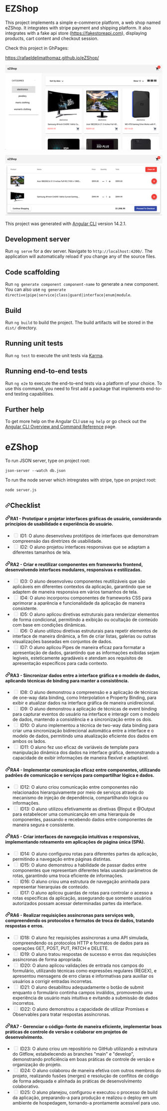 # EZShop

This project implements a simple e-commerce platform, a web shop named eZShop. It integrates with stripe payment and shipping platform. It also integrates with a fake api store (https://fakestoreapi.com), displaying products, cart content and checkout session.

Check this project in GhPages:

https://rafaeldelimathomaz.github.io/eZShop/

![Alt Text](https://github.com/RafaeldeLimaThomaz/eZShop/blob/main/src/assets/1.png)

![Alt Text](https://github.com/RafaeldeLimaThomaz/eZShop/blob/main/src/assets/2.png)




This project was generated with [Angular CLI](https://github.com/angular/angular-cli) version 14.2.1.

## Development server

Run `ng serve` for a dev server. Navigate to `http://localhost:4200/`. The application will automatically reload if you change any of the source files.

## Code scaffolding

Run `ng generate component component-name` to generate a new component. You can also use `ng generate directive|pipe|service|class|guard|interface|enum|module`.

## Build

Run `ng build` to build the project. The build artifacts will be stored in the `dist/` directory.

## Running unit tests

Run `ng test` to execute the unit tests via [Karma](https://karma-runner.github.io).

## Running end-to-end tests

Run `ng e2e` to execute the end-to-end tests via a platform of your choice. To use this command, you need to first add a package that implements end-to-end testing capabilities.

## Further help

To get more help on the Angular CLI use `ng help` or go check out the [Angular CLI Overview and Command Reference](https://angular.io/cli) page.
# eZShop

To run JSON server, type on project root:

`json-server --watch db.json`


To run the node server which intregrates with stripe, type on project root:

`node server.js`

<h2 tabindex="-1" dir="auto"><a id="user-content-checklist" class="anchor" aria-hidden="true" tabindex="-1" href="#checklist"><svg class="octicon octicon-link" viewBox="0 0 16 16" version="1.1" width="16" height="16" aria-hidden="true"><path d="m7.775 3.275 1.25-1.25a3.5 3.5 0 1 1 4.95 4.95l-2.5 2.5a3.5 3.5 0 0 1-4.95 0 .751.751 0 0 1 .018-1.042.751.751 0 0 1 1.042-.018 1.998 1.998 0 0 0 2.83 0l2.5-2.5a2.002 2.002 0 0 0-2.83-2.83l-1.25 1.25a.751.751 0 0 1-1.042-.018.751.751 0 0 1-.018-1.042Zm-4.69 9.64a1.998 1.998 0 0 0 2.83 0l1.25-1.25a.751.751 0 0 1 1.042.018.751.751 0 0 1 .018 1.042l-1.25 1.25a3.5 3.5 0 1 1-4.95-4.95l2.5-2.5a3.5 3.5 0 0 1 4.95 0 .751.751 0 0 1-.018 1.042.751.751 0 0 1-1.042.018 1.998 1.998 0 0 0-2.83 0l-2.5 2.5a1.998 1.998 0 0 0 0 2.83Z"></path></svg></a>Checklist</h2>
<h4 tabindex="-1" dir="auto"><a id="user-content-ra1---prototipar-e-projetar-interfaces-gráficas-de-usuário-considerando-princípios-de-usabilidade-e-experiência-do-usuário" class="anchor" aria-hidden="true" tabindex="-1" href="#ra1---prototipar-e-projetar-interfaces-gráficas-de-usuário-considerando-princípios-de-usabilidade-e-experiência-do-usuário"><svg class="octicon octicon-link" viewBox="0 0 16 16" version="1.1" width="16" height="16" aria-hidden="true"><path d="m7.775 3.275 1.25-1.25a3.5 3.5 0 1 1 4.95 4.95l-2.5 2.5a3.5 3.5 0 0 1-4.95 0 .751.751 0 0 1 .018-1.042.751.751 0 0 1 1.042-.018 1.998 1.998 0 0 0 2.83 0l2.5-2.5a2.002 2.002 0 0 0-2.83-2.83l-1.25 1.25a.751.751 0 0 1-1.042-.018.751.751 0 0 1-.018-1.042Zm-4.69 9.64a1.998 1.998 0 0 0 2.83 0l1.25-1.25a.751.751 0 0 1 1.042.018.751.751 0 0 1 .018 1.042l-1.25 1.25a3.5 3.5 0 1 1-4.95-4.95l2.5-2.5a3.5 3.5 0 0 1 4.95 0 .751.751 0 0 1-.018 1.042.751.751 0 0 1-1.042.018 1.998 1.998 0 0 0-2.83 0l-2.5 2.5a1.998 1.998 0 0 0 0 2.83Z"></path></svg></a>RA1 - Prototipar e projetar interfaces gráficas de usuário, considerando princípios de usabilidade e experiência do usuário.</h4>
<ul class="contains-task-list">
<li class="task-list-item"><input type="checkbox" id="" disabled="" class="task-list-item-checkbox"> ID1: O aluno desenvolveu protótipos de interfaces que demonstram compreensão das diretrizes de usabilidade.</li>
<li class="task-list-item"><input type="checkbox" id="" disabled="" class="task-list-item-checkbox"> ID2: O aluno projetou interfaces responsivas que se adaptam a diferentes tamanhos de tela.</li>
</ul>
<h4 tabindex="-1" dir="auto"><a id="user-content-ra2---criar-e-reutilizar-componentes-em-frameworks-frontend-desenvolvendo-interfaces-modulares-responsivas-e-estilizadas" class="anchor" aria-hidden="true" tabindex="-1" href="#ra2---criar-e-reutilizar-componentes-em-frameworks-frontend-desenvolvendo-interfaces-modulares-responsivas-e-estilizadas"><svg class="octicon octicon-link" viewBox="0 0 16 16" version="1.1" width="16" height="16" aria-hidden="true"><path d="m7.775 3.275 1.25-1.25a3.5 3.5 0 1 1 4.95 4.95l-2.5 2.5a3.5 3.5 0 0 1-4.95 0 .751.751 0 0 1 .018-1.042.751.751 0 0 1 1.042-.018 1.998 1.998 0 0 0 2.83 0l2.5-2.5a2.002 2.002 0 0 0-2.83-2.83l-1.25 1.25a.751.751 0 0 1-1.042-.018.751.751 0 0 1-.018-1.042Zm-4.69 9.64a1.998 1.998 0 0 0 2.83 0l1.25-1.25a.751.751 0 0 1 1.042.018.751.751 0 0 1 .018 1.042l-1.25 1.25a3.5 3.5 0 1 1-4.95-4.95l2.5-2.5a3.5 3.5 0 0 1 4.95 0 .751.751 0 0 1-.018 1.042.751.751 0 0 1-1.042.018 1.998 1.998 0 0 0-2.83 0l-2.5 2.5a1.998 1.998 0 0 0 0 2.83Z"></path></svg></a>RA2 - Criar e reutilizar componentes em frameworks frontend, desenvolvendo interfaces modulares, responsivas e estilizadas.</h4>
<ul class="contains-task-list">
<li class="task-list-item"><input type="checkbox" id="" disabled="" class="task-list-item-checkbox"> ID3: O aluno desenvolveu componentes reutilizáveis que são aplicáveis em diferentes contextos da aplicação, garantindo que se adaptem de maneira responsiva em vários tamanhos de tela.</li>
<li class="task-list-item"><input type="checkbox" id="" disabled="" class="task-list-item-checkbox"> ID4: O aluno incorporou componentes de frameworks CSS para aprimorar a aparência e funcionalidade da aplicação de maneira consistente.</li>
<li class="task-list-item"><input type="checkbox" id="" disabled="" class="task-list-item-checkbox"> ID5: O aluno aplicou diretivas estruturais para renderizar elementos de forma condicional, permitindo a exibição ou ocultação de conteúdo com base em condições dinâmicas.</li>
<li class="task-list-item"><input type="checkbox" id="" disabled="" class="task-list-item-checkbox"> ID6: O aluno utilizou diretivas estruturais para repetir elementos de interface de maneira dinâmica, a fim de criar listas, galerias ou outras visualizações baseadas em conjuntos de dados.</li>
<li class="task-list-item"><input type="checkbox" id="" disabled="" class="task-list-item-checkbox"> ID7: O aluno aplicou Pipes de maneira eficaz para formatar a apresentação de dados, garantindo que as informações exibidas sejam legíveis, esteticamente agradáveis e atendam aos requisitos de apresentação específicos para cada contexto.</li>
</ul>
<h4 tabindex="-1" dir="auto"><a id="user-content-ra3---sincronizar-dados-entre-a-interface-gráfica-e-o-modelo-de-dados-aplicando-técnicas-de-binding-para-manter-a-consistência" class="anchor" aria-hidden="true" tabindex="-1" href="#ra3---sincronizar-dados-entre-a-interface-gráfica-e-o-modelo-de-dados-aplicando-técnicas-de-binding-para-manter-a-consistência"><svg class="octicon octicon-link" viewBox="0 0 16 16" version="1.1" width="16" height="16" aria-hidden="true"><path d="m7.775 3.275 1.25-1.25a3.5 3.5 0 1 1 4.95 4.95l-2.5 2.5a3.5 3.5 0 0 1-4.95 0 .751.751 0 0 1 .018-1.042.751.751 0 0 1 1.042-.018 1.998 1.998 0 0 0 2.83 0l2.5-2.5a2.002 2.002 0 0 0-2.83-2.83l-1.25 1.25a.751.751 0 0 1-1.042-.018.751.751 0 0 1-.018-1.042Zm-4.69 9.64a1.998 1.998 0 0 0 2.83 0l1.25-1.25a.751.751 0 0 1 1.042.018.751.751 0 0 1 .018 1.042l-1.25 1.25a3.5 3.5 0 1 1-4.95-4.95l2.5-2.5a3.5 3.5 0 0 1 4.95 0 .751.751 0 0 1-.018 1.042.751.751 0 0 1-1.042.018 1.998 1.998 0 0 0-2.83 0l-2.5 2.5a1.998 1.998 0 0 0 0 2.83Z"></path></svg></a>RA3 - Sincronizar dados entre a interface gráfica e o modelo de dados, aplicando técnicas de binding para manter a consistência.</h4>
<ul class="contains-task-list">
<li class="task-list-item"><input type="checkbox" id="" disabled="" class="task-list-item-checkbox"> ID8: O aluno demonstrou a compreensão e a aplicação de técnicas de one-way data binding, como Interpolation e Property Binding, para exibir e atualizar dados na interface gráfica de maneira unidirecional.</li>
<li class="task-list-item"><input type="checkbox" id="" disabled="" class="task-list-item-checkbox"> ID9: O aluno demonstrou a aplicação de técnicas de event binding para capturar eventos do usuário na interface e interagir com o modelo de dados, mantendo a consistência e a sincronização entre os dois.</li>
<li class="task-list-item"><input type="checkbox" id="" disabled="" class="task-list-item-checkbox"> ID10: O aluno implementou a técnica de two-way data binding para criar uma sincronização bidirecional automática entre a interface e o modelo de dados, permitindo uma atualização eficiente dos dados em ambos os lados.</li>
<li class="task-list-item"><input type="checkbox" id="" disabled="" class="task-list-item-checkbox"> ID11: O aluno fez uso eficaz de variáveis de template para manipulação dinâmica dos dados na interface gráfica, demonstrando a capacidade de exibir informações de maneira flexível e adaptável.</li>
</ul>
<h4 tabindex="-1" dir="auto"><a id="user-content-ra4---implementar-comunicação-eficaz-entre-componentes-utilizando-padrões-de-comunicação-e-serviços-para-compartilhar-lógica-e-dados" class="anchor" aria-hidden="true" tabindex="-1" href="#ra4---implementar-comunicação-eficaz-entre-componentes-utilizando-padrões-de-comunicação-e-serviços-para-compartilhar-lógica-e-dados"><svg class="octicon octicon-link" viewBox="0 0 16 16" version="1.1" width="16" height="16" aria-hidden="true"><path d="m7.775 3.275 1.25-1.25a3.5 3.5 0 1 1 4.95 4.95l-2.5 2.5a3.5 3.5 0 0 1-4.95 0 .751.751 0 0 1 .018-1.042.751.751 0 0 1 1.042-.018 1.998 1.998 0 0 0 2.83 0l2.5-2.5a2.002 2.002 0 0 0-2.83-2.83l-1.25 1.25a.751.751 0 0 1-1.042-.018.751.751 0 0 1-.018-1.042Zm-4.69 9.64a1.998 1.998 0 0 0 2.83 0l1.25-1.25a.751.751 0 0 1 1.042.018.751.751 0 0 1 .018 1.042l-1.25 1.25a3.5 3.5 0 1 1-4.95-4.95l2.5-2.5a3.5 3.5 0 0 1 4.95 0 .751.751 0 0 1-.018 1.042.751.751 0 0 1-1.042.018 1.998 1.998 0 0 0-2.83 0l-2.5 2.5a1.998 1.998 0 0 0 0 2.83Z"></path></svg></a>RA4 - Implementar comunicação eficaz entre componentes, utilizando padrões de comunicação e serviços para compartilhar lógica e dados.</h4>
<ul class="contains-task-list">
<li class="task-list-item"><input type="checkbox" id="" disabled="" class="task-list-item-checkbox"> ID12: O aluno criou comunicação entre componentes não relacionados hierarquivamente por meio de serviços através do mecanismo de injeção de dependência, compartilhando lógica ou informações.</li>
<li class="task-list-item"><input type="checkbox" id="" disabled="" class="task-list-item-checkbox"> ID13: O aluno utilizou efetivamente as diretivas @Input e @Output para estabelecer uma comunicanção em uma hierarquia de componentes, passando e recebendo dados entre componentes de maneira segura e consistente.</li>
</ul>
<h4 tabindex="-1" dir="auto"><a id="user-content-ra5---criar-interfaces-de-navegação-intuitivas-e-responsivas-implementando-roteamento-em-aplicações-de-página-única-spa" class="anchor" aria-hidden="true" tabindex="-1" href="#ra5---criar-interfaces-de-navegação-intuitivas-e-responsivas-implementando-roteamento-em-aplicações-de-página-única-spa"><svg class="octicon octicon-link" viewBox="0 0 16 16" version="1.1" width="16" height="16" aria-hidden="true"><path d="m7.775 3.275 1.25-1.25a3.5 3.5 0 1 1 4.95 4.95l-2.5 2.5a3.5 3.5 0 0 1-4.95 0 .751.751 0 0 1 .018-1.042.751.751 0 0 1 1.042-.018 1.998 1.998 0 0 0 2.83 0l2.5-2.5a2.002 2.002 0 0 0-2.83-2.83l-1.25 1.25a.751.751 0 0 1-1.042-.018.751.751 0 0 1-.018-1.042Zm-4.69 9.64a1.998 1.998 0 0 0 2.83 0l1.25-1.25a.751.751 0 0 1 1.042.018.751.751 0 0 1 .018 1.042l-1.25 1.25a3.5 3.5 0 1 1-4.95-4.95l2.5-2.5a3.5 3.5 0 0 1 4.95 0 .751.751 0 0 1-.018 1.042.751.751 0 0 1-1.042.018 1.998 1.998 0 0 0-2.83 0l-2.5 2.5a1.998 1.998 0 0 0 0 2.83Z"></path></svg></a>RA5 - Criar interfaces de navegação intuitivas e responsivas, implementando roteamento em aplicações de página única (SPA).</h4>
<ul class="contains-task-list">
<li class="task-list-item"><input type="checkbox" id="" disabled="" class="task-list-item-checkbox"> ID14: O aluno configurou rotas para diferentes partes da aplicação, permitindo a navegação entre páginas distintas.</li>
<li class="task-list-item"><input type="checkbox" id="" disabled="" class="task-list-item-checkbox"> ID15: O aluno demonstrou a habilidade de passar dados entre componentes que representam diferentes telas usando parâmetros de rotas, garantindo uma troca eficiente de informações.</li>
<li class="task-list-item"><input type="checkbox" id="" disabled="" class="task-list-item-checkbox"> ID16: O aluno criou uma estrutura de navegação aninhada para representar hierarquias de conteúdo.</li>
<li class="task-list-item"><input type="checkbox" id="" disabled="" class="task-list-item-checkbox"> ID17: O aluno aplicou guardas de rotas para controlar o acesso a rotas específicas da aplicação, assegurando que somente usuários autorizados possam acessar determinadas partes da interface.</li>
</ul>
<h4 tabindex="-1" dir="auto"><a id="user-content-ra6---realizar-requisições-assíncronas-para-serviços-web-compreendendo-os-protocolos-e-formatos-de-troca-de-dados-tratando-respostas-e-erros" class="anchor" aria-hidden="true" tabindex="-1" href="#ra6---realizar-requisições-assíncronas-para-serviços-web-compreendendo-os-protocolos-e-formatos-de-troca-de-dados-tratando-respostas-e-erros"><svg class="octicon octicon-link" viewBox="0 0 16 16" version="1.1" width="16" height="16" aria-hidden="true"><path d="m7.775 3.275 1.25-1.25a3.5 3.5 0 1 1 4.95 4.95l-2.5 2.5a3.5 3.5 0 0 1-4.95 0 .751.751 0 0 1 .018-1.042.751.751 0 0 1 1.042-.018 1.998 1.998 0 0 0 2.83 0l2.5-2.5a2.002 2.002 0 0 0-2.83-2.83l-1.25 1.25a.751.751 0 0 1-1.042-.018.751.751 0 0 1-.018-1.042Zm-4.69 9.64a1.998 1.998 0 0 0 2.83 0l1.25-1.25a.751.751 0 0 1 1.042.018.751.751 0 0 1 .018 1.042l-1.25 1.25a3.5 3.5 0 1 1-4.95-4.95l2.5-2.5a3.5 3.5 0 0 1 4.95 0 .751.751 0 0 1-.018 1.042.751.751 0 0 1-1.042.018 1.998 1.998 0 0 0-2.83 0l-2.5 2.5a1.998 1.998 0 0 0 0 2.83Z"></path></svg></a>RA6 - Realizar requisições assíncronas para serviços web, compreendendo os protocolos e formatos de troca de dados, tratando respostas e erros.</h4>
<ul class="contains-task-list">
<li class="task-list-item"><input type="checkbox" id="" disabled="" class="task-list-item-checkbox"> ID18: O aluno fez requisições assíncronas a uma API simulada, compreendendo os protocolos HTTP e formatos de dados para as operações GET, POST, PUT, PATCH e DELETE.</li>
<li class="task-list-item"><input type="checkbox" id="" disabled="" class="task-list-item-checkbox"> ID19: O aluno tratou respostas de sucesso e erros das requisições assíncronas de forma apropriada.</li>
<li class="task-list-item"><input type="checkbox" id="" disabled="" class="task-list-item-checkbox"> ID20: O aluno aplicou validações de entrada nos campos do formulário, utilizando técnicas como expressões regulares (REGEX), e apresentou mensagens de erro claras e informativas para auxiliar os usuários a corrigir entradas incorretas.</li>
<li class="task-list-item"><input type="checkbox" id="" disabled="" class="task-list-item-checkbox"> ID21: O aluno desabilitou adequadamente o botão de submit enquanto o formulário continha campos inválidos, promovendo uma experiência de usuário mais intuitiva e evitando a submissão de dados incorretos.</li>
<li class="task-list-item"><input type="checkbox" id="" disabled="" class="task-list-item-checkbox"> ID22: O aluno demonstrou a capacidade de utilizar Promises e Observables para tratar respostas assíncronas.</li>
</ul>
<h4 tabindex="-1" dir="auto"><a id="user-content-ra7---gerenciar-o-código-fonte-de-maneira-eficiente-implementar-boas-práticas-de-controle-de-versão-e-colaborar-em-projetos-de-desenvolvimento" class="anchor" aria-hidden="true" tabindex="-1" href="#ra7---gerenciar-o-código-fonte-de-maneira-eficiente-implementar-boas-práticas-de-controle-de-versão-e-colaborar-em-projetos-de-desenvolvimento"><svg class="octicon octicon-link" viewBox="0 0 16 16" version="1.1" width="16" height="16" aria-hidden="true"><path d="m7.775 3.275 1.25-1.25a3.5 3.5 0 1 1 4.95 4.95l-2.5 2.5a3.5 3.5 0 0 1-4.95 0 .751.751 0 0 1 .018-1.042.751.751 0 0 1 1.042-.018 1.998 1.998 0 0 0 2.83 0l2.5-2.5a2.002 2.002 0 0 0-2.83-2.83l-1.25 1.25a.751.751 0 0 1-1.042-.018.751.751 0 0 1-.018-1.042Zm-4.69 9.64a1.998 1.998 0 0 0 2.83 0l1.25-1.25a.751.751 0 0 1 1.042.018.751.751 0 0 1 .018 1.042l-1.25 1.25a3.5 3.5 0 1 1-4.95-4.95l2.5-2.5a3.5 3.5 0 0 1 4.95 0 .751.751 0 0 1-.018 1.042.751.751 0 0 1-1.042.018 1.998 1.998 0 0 0-2.83 0l-2.5 2.5a1.998 1.998 0 0 0 0 2.83Z"></path></svg></a>RA7 - Gerenciar o código-fonte de maneira eficiente, implementar boas práticas de controle de versão e colaborar em projetos de desenvolvimento.</h4>
<ul class="contains-task-list">
<li class="task-list-item"><input type="checkbox" id="" disabled="" class="task-list-item-checkbox"> ID23: O aluno criou um repositório no GitHub utilizando a estrutura do Gitflow, estabelecendo as branches "main" e "develop", demonstrando proficiência em boas práticas de controle de versão e organização do projeto.</li>
<li class="task-list-item"><input type="checkbox" id="" disabled="" class="task-list-item-checkbox"> ID24: O aluno colaborou de maneira efetiva com outros membros do projeto, realizando fusões (merges) e resolução de conflitos de código de forma adequada e alinhada às práticas de desenvolvimento colaborativo.</li>
<li class="task-list-item"><input type="checkbox" id="" disabled="" class="task-list-item-checkbox"> ID25: O aluno planejou, configurou e executou o processo de build da aplicação, preparando-a para produção e realizou o deploy em um ambiente de hospedagem, tornando-a prontamente acessível para uso.</li>
</ul>